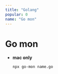 ```yaml
---
title: "Golang"
popular: 0
name: "Go mon"
---
```


# Go mon

- **mac only**

  ```
  npx go-mon name.go
  ```
